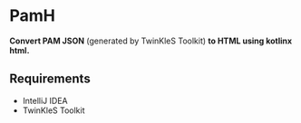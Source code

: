 # PamH

**Convert PAM JSON** (generated by TwinKleS Toolkit) **to HTML using kotlinx html.**

## Requirements

- IntelliJ IDEA
- TwinKleS Toolkit
